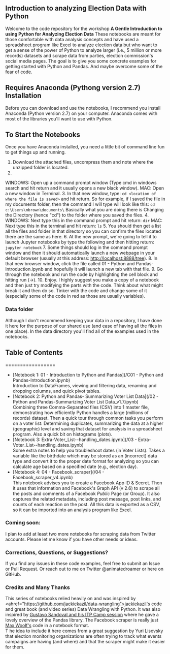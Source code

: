 ## Introduction to analyzing Election Data with Python

Welcome to the code repository for the workshop **A Gentle Introduction to using Python for Analyzing Election Data** These notebooks are meant for those comfortable with data analysis concepts and have used a spreadsheet program like Excel to analyze election data but who want to get a sense of the power of Python to analyze larger (i.e., 5 million or more records) datasets and scrape data from parties, election commission's social media pages. The goal is to give you some concrete examples for getting started with Python and Pandas. And maybe overcome some of the fear of code.

## Requires Anaconda (Pythong version 2.7) Installation   
Before you can download and use the notebooks, I recommend you install Anaconda (Python version 2.7) on your computer. Anaconda comes with most of the libraries you'll want to use with Python.

## To Start the Notebooks
Once you have Anaconda installed, you need a little bit of command line fun to get things up and running.

1. Download the attached files, uncompress them and note where the unzipped folder is located.
2.
WINDOWS: Open up a command prompt window (Type cmd in windows search and hit return and it usually opens a new black window).
MAC: Open a new window in Terminal.
3. In that new window, type: ``cd <location of where the file is saved>`` and hit return. So for example, if I saved the file in my documents folder, then the command I will type will look like this:
``cd c:\Users\mbrown\documents\``
Basically what you are doing there is Changing the Directory (hence "cd") to the folder where you saved the files.
4. WINDOWS: Next type this in the command prompt and hit return: ``dir``
MAC: Next type this in the terminal and hit return: ``ls``
5. You should then get a list all the files and folder in that directory so you can confirm the files located there are the same as here.
6. At the new prompt, we're going to tell it to launch Jupyter notebooks by type the following and then hitting return: ``jupyter notebook``
7. Some things should log in the command prompt window and then it should automatically launch a new webpage in your default browser (usually at this address: <a href="http://localhost:8888/tree"> http://localhost:8888/tree</a>).
8. In that new browser window, click the file called 01 - Python and Pandas-Introduction.ipynb and hopefully it will launch a new tab with that file.
9. Go through the notebook and run the code by highlighting the cell block and hitting run (->).
10. Enjoy. I highly suggest you make a copy of a notebook and then just try modifying the parts with the code. Think about what might break it and then do so. Tinker with the code and change some of it (especially some of the code in red as those are usually variables).

### Data folder

Although I don't recommend keeping your data in a repository, I have done it here for the purpose of our shared use (and ease of having all the files in one place). In the data directory you'll find all of the examples used in the notebooks.

## Table of Contents
=================

* [Notebook 1: 01 - Introduction to Python and Pandas](/C01 - Python and Pandas-Introduction.ipynb)
 <br> Introduction to DataFrames, viewing and filtering data, renaming and dropping columns, and quick pivot tables.
* [Notebook 2: Python and Pandas- Summarizing Voter List Data](/02 - Python and Pandas-Summarizing Voter List Data_v1.7.ipynb)
 <br> Combining three Comma-Separated files (CSV) into 1 master file, demonstrating how efficiently Python handles a large (millions of records) dataset. Then a quick tour through common tasks you perform on a voter list: Determining duplicates, summarizing the data at a higher (geographic) level and saving that dataset for analysis in a spreadsheet program. Also a quick bit on histograms (plots).
* [Notebook 3: Extra-Voter_List--handling_dates.ipynb](/03 - Extra-Voter_List--handling_dates.ipynb)
  <br> Some extra notes to help you troubleshoot dates (in Voter Lists). Takes a variable like the birthdate which may be stored as an (incorrect) data type and convert it to the proper date format for analyzing so you can calculate age based on a specified date (e.g., election day).
* [Notebook 4: 04 - Facebook_scraper](/04 - Facebook_scraper_v4.ipynb)
  <br> This notebook advises you to create a Facebook App ID & Secret. Then it uses that information and Facebook's Graph API (v 2.6) to scrape all the posts and comments of a Facebook *Public* Page (or Group). It also captures the related metadata, including post message, post links, and counts of each reaction on the post. All this data is exported as a CSV, so it can be imported into an analysis program like Excel.


### Coming soon:

I plan to add at least two more notebooks for scraping data from Twitter accounts. Please let me know if you have other needs or ideas.

### Corrections, Questions, or Suggestions?

If you find any issues in these code examples, feel free to submit an Issue or Pull Request. Or reach out to me on Twitter @animatedroamer or here on GitHub.

### Credits and Many Thanks

This series of notebooks relied heavily on and was inspired by  <ahref="https://github.com/jackiekazil/data-wrangling">jackiekazil's code</a> and great book (and video series) Data Wrangling with Python. It was also inspired by <a href="https://github.com/GusSand/itp_talk_2016">Gustavo Sandoval and his ITP Camp session</a> where he gave a lovely overview of the Pandas library.  The Facebook scraper is really just <a href="https://github.com/minimaxir/facebook-page-post-scraper">Max Woolf's</a> code in a notebook format.
<br>T he idea to include it here comes from a great suggestion by Yuri Lisovsky that election monitoring organizations are often trying to track what events campaigns are having (and where) and that the scraper might make it easier for them.
